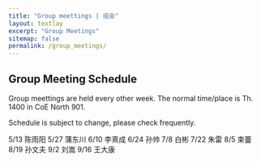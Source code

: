 ```yaml
---
title: "Group meettings | 组会"
layout: textlay
excerpt: "Group Meetings"
sitemap: false
permalink: /group_meetings/
---
```


## Group Meeting Schedule

Group meettings are held every other week. The normal time/place is Th. 1400 in CoE North 901.

Schedule is subject to change, please check frequently. 

5/13  陈雨阳
5/27  蒲东川
6/10  李熹成
6/24  孙帅
7/8    白彬
7/22  朱雷
8/5    束蕾
8/19  孙文夫
9/2    刘嵩
9/16  王大康